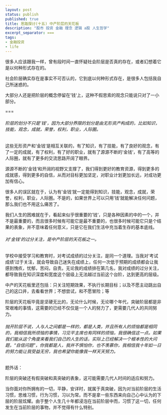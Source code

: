 ```yaml
---
layout: post
status: publish
published: true
title: 思路探讨(十五) 中产阶层的天花板
description: "股市 投资 金融 理念 逻辑 a股 人生哲学"
excerpt_separator: ===
tags:
- 金融投资
- life
---
```


很多人应该跟我一样，曾有段时间一直怀疑社会阶层是否真的存在，或者幻想着它是以何种形式存在的。

社会阶层确实存在是事实不可否认的，它到底以何种形式存在，是很多人包括我自己所迷惑的。

大部分人还是把阶层的概念停留在’钱‘上，这种不假思索的观念只能说只对了一小部分。

===

###### 阶层的划分不只是’钱‘，因为大部分界限的划分是由无形资产构成的，比如知识，技能，观念，成就，荣誉，权利，职业，人际圈。

这些无形资产和’金钱‘是相互关联的，有了知识，有了技能，有了良好的观念，有了一定的成就，有了权利，有了好的职业，就有了源源不断的’金钱‘，有了高等的人际圈，就有了更多的交流思路开阔了眼界。

源源不断的’金钱‘和开阔的视野又支撑了，我们得到更好的教育资源，得到更多的成就感，得到更多的自信，从而对目标更加坚定，对职业计划更加长远，对成功更加有信心。

很多人的误区就在于，认为有’金钱‘就一定能得到知识，技能，观念，成就，荣誉，权利，职业，人际圈。不是的，如果世界上可以只用’钱‘就能解决任何问题，那么我们也不用这么痛苦了。

我们人生的困难就在于，看起来似乎很重要的’钱‘，只是各种因素的中的一个，并不是最重要的，而且很多时候有可能它是最不重要的，也很多时候可能它只是个结果的表象，并不意味着任何意义，只是它在我们生活中充当着生存的基本底线。

###### 对’金钱‘的过分关注，是中产阶层的天花板之一。

学校中接受学习和教育时，对考试成绩的过分关注，是同一个道理。当我对’考试成绩‘过于关注，就会导致自己迷失在成绩上，任何一次低于预期的成绩都会让我感到愧疚，忧郁，苦闷，自责。无论我的成绩排在第几名，我对成绩的过分关注，都导致我在知识深度和宽度这个层级上无法越过当前这个台阶，达到更高的层级。

中产的天花板里还包括：只关注短期效果，不执行长期目标；以及不愿主动跳出自己的这口井，去看看世界；不想尝试，和不愿冒险；等

阶层的天花板毕竟是坚硬无比的，无论什么时候，无论哪个年代，突破阶层都是非常艰难的事情，这需要的已经不仅仅是一个人的努力了，更需要几代人的共同努力。

###### 抛开阶层不说，人与人之间都是一样的，都是人类，并且所有人的烦恼都是相同的，我相信我所烦恼的事情，习见平主席也有同样的烦恼，我很确信这一点。如果我们能从这个角度来看我们自己的人生的话，实际上已经解决一个根本性的大问题，“自信问题”，你我都是人，我并不惧怕你，也不羡慕你，我相信我十年如一日的努力能让我受益无穷，我也希望你能像我一样天天努力。

题外话：

阶层的突破还有假突破和真突破的表象，这可能需要几代人时间的适应和努力。

当你面对你所拥有的一切，平静，安详时，就属于真突破，因为对当前阶层的生活习惯，思维习惯，行为习惯，习以为常。而不是拿一些东西来向自己心中认为的下层的阶层炫耀。由于整个人生几十年都浸泡在当前阶层中而，习惯了这一切，任何发生在当前阶层的事物，并不觉得有什么特别。
